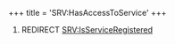 +++
title = 'SRV:HasAccessToService'
+++

1.  REDIRECT
    [SRV:IsServiceRegistered](SRV:IsServiceRegistered "wikilink")

